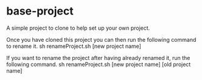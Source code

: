 # base-project
A simple project to clone to help set up your own project.

Once you have cloned this project you can then run the following command to rename it.
sh renameProject.sh [new project name]

If you want to rename the project after having already renamed it, run the following command.
sh renameProject.sh [new project name] [old project name]
